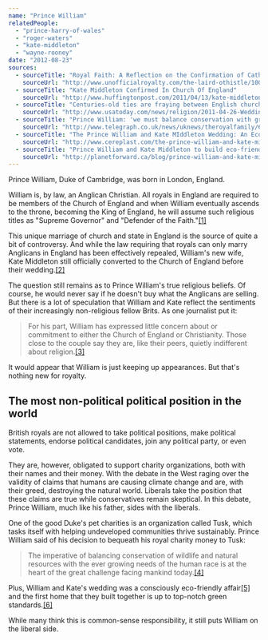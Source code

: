 ```yaml
---
name: "Prince William"
relatedPeople:
  - "prince-harry-of-wales"
  - "roger-waters"
  - "kate-middleton"
  - "wayne-rooney"
date: "2012-08-23"
sources:
  - sourceTitle: "Royal Faith: A Reflection on the Confirmation of Catherine Middleton"
    sourceUrl: "http://www.unofficialroyalty.com/the-laird-othistle/1004-royal-faith-a-reflection-on-the-confirmation-of-catherine-middleton"
  - sourceTitle: "Kate Middleton Confirmed In Church Of England"
    sourceUrl: "http://www.huffingtonpost.com/2011/04/13/kate-middleton-confirmed-church_n_848720.html"
  - sourceTitle: "Centuries-old ties are fraying between English church, state"
    sourceUrl: "http://www.usatoday.com/news/religion/2011-04-26-Wedding_England_church__25_ST_N.htm"
  - sourceTitle: "Prince William: 'we must balance conservation with growing needs of human race.'"
    sourceUrl: "http://www.telegraph.co.uk/news/uknews/theroyalfamily/6948578/Prince-William-we-must-balance-conservation-with-growing-needs-of-human-race.html"
  - sourceTitle: "The Prince William and Kate MIddleton Wedding: An Eco-Friendly Wedding or an Environmental Disaster?"
    sourceUrl: "http://www.cereplast.com/the-prince-william-and-kate-middleton-wedding-an-eco-friendly-wedding-or-an-environmental-disaster/"
  - sourceTitle: "Prince William and Kate Middleton to build eco-friendly 'starter home.'"
    sourceUrl: "http://planetforward.ca/blog/prince-william-and-kate-middleton-to-build-eco-friendly-starter-home/"
---
```


Prince William, Duke of Cambridge, was born in London, England.

William is, by law, an Anglican Christian. All royals in England are required to be members of the Church of England and when William eventually ascends to the throne, becoming the King of England, he will assume such religious titles as "Supreme Governor" and "Defender of the Faith."<a class="source-citation" href="http://www.unofficialroyalty.com/the-laird-othistle/1004-royal-faith-a-reflection-on-the-confirmation-of-catherine-middleton" title="Royal Faith: A Reflection on the Confirmation of Catherine Middleton">[1]</a>

This unique marriage of church and state in England is the source of quite a bit of controversy. And while the law requiring that royals can only marry Anglicans in England has been effectively repealed, William's new wife, Kate Middleton still officially converted to the Church of England before their wedding.<a class="source-citation" href="http://www.huffingtonpost.com/2011/04/13/kate-middleton-confirmed-church_n_848720.html" title="Kate Middleton Confirmed In Church Of England">[2]</a>

The question still remains as to Prince William's true religious beliefs. Of course, he would never say if he doesn't buy what the Anglicans are selling. But there is a lot of speculation that William and Kate reflect the sentiments of their increasingly non-religious fellow Brits. As one journalist put it:

>For his part, William has expressed little concern about or commitment to either the Church of England or Christianity. Those close to the couple say they are, like their peers, quietly indifferent about religion.<a class="source-citation" href="http://www.usatoday.com/news/religion/2011-04-26-Wedding_England_church__25_ST_N.htm" title="Centuries-old ties are fraying between English church, state">[3]</a>

It would appear that William is just keeping up appearances. But that's nothing new for royalty.


## The most non-political political position in the world

British royals are not allowed to take political positions, make political statements, endorse political candidates, join any political party, or even vote.

They are, however, obligated to support charity organizations, both with their names and their money. With the debate in the West raging over the validity of claims that humans are causing climate change and are, with their greed, destroying the natural world. Liberals take the position that these claims are true while conservatives remain skeptical. In this debate, Prince William, much like his father, sides with the liberals.

One of the good Duke's pet charities is an organization called Tusk, which tasks itself with helping undeveloped communities thrive sustainably. Prince William said of his decision to bequeath his royal charity money to Tusk:

>The imperative of balancing conservation of wildlife and natural resources with the ever growing needs of the human race is at the heart of the great challenge facing mankind today.<a class="source-citation" href="http://www.telegraph.co.uk/news/uknews/theroyalfamily/6948578/Prince-William-we-must-balance-conservation-with-growing-needs-of-human-race.html" title="Prince William: &apos;we must balance conservation with growing needs of human race.&apos;">[4]</a>

Plus, William and Kate's wedding was a consciously eco-friendly affair<a class="source-citation" href="http://www.cereplast.com/the-prince-william-and-kate-middleton-wedding-an-eco-friendly-wedding-or-an-environmental-disaster/" title="The Prince William and Kate MIddleton Wedding: An Eco-Friendly Wedding or an Environmental Disaster?">[5]</a> and the first home that they built together is up to top-notch green standards.<a class="source-citation" href="http://planetforward.ca/blog/prince-william-and-kate-middleton-to-build-eco-friendly-starter-home/" title="Prince William and Kate Middleton to build eco-friendly &apos;starter home.&apos;">[6]</a>

While many think this is common-sense responsibility, it still puts William on the liberal side.